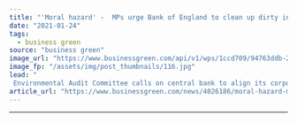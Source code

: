 ```yaml
---
title: "'Moral hazard' -  MPs urge Bank of England to clean up dirty investments ahead of COP26"
date: "2021-01-24"
tags: 
  - business green
source: "business green"
image_url: "https://www.businessgreen.com/api/v1/wps/1ccd709/94763ddb-2284-4b8d-8410-f504afded0a6/8/20190502-085936-185x114.jpg"
image_fp: "/assets/img/post_thumbnails/116.jpg"
lead: "
 Environmental Audit Committee calls on central bank to align its corporate bond purchasing programme with global climate goals ..."
article_url: "https://www.businessgreen.com/news/4026186/moral-hazard-mps-urge-bank-england-clean-dirty-investments-ahead-cop26"
---
```


---
